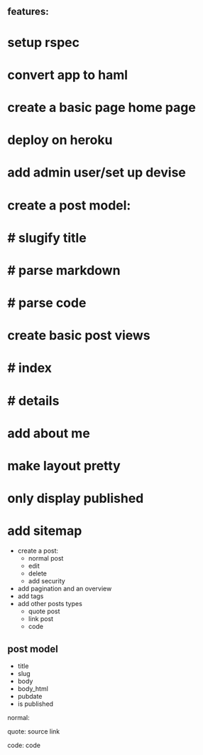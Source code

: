 ## features: 

# setup rspec 
# convert app to haml
# create a basic page home page
# deploy on heroku 
# add admin user/set up devise
# create a post model:
# # slugify title 
# # parse markdown 
# # parse code 
# create basic post views
# # index 
# # details 
# add about me
# make layout pretty 
# only display published 
# add sitemap
* create a post:
  * normal post
  * edit 
  * delete 
  * add security
* add pagination and an overview 
* add tags 
* add other posts types
  * quote post
  * link post 
  * code 



## post model 

* title 
* slug
* body
* body_html
* pubdate
* is published 


normal: 

  
quote:
  source
  link

code: 
  code
